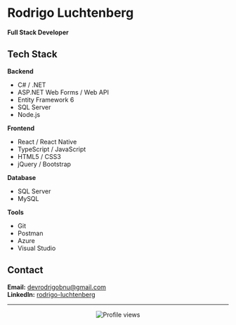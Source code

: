 # Rodrigo Luchtenberg

**Full Stack Developer**

## Tech Stack

**Backend**
- C# / .NET
- ASP.NET Web Forms / Web API
- Entity Framework 6
- SQL Server
- Node.js

**Frontend**
- React / React Native
- TypeScript / JavaScript
- HTML5 / CSS3
- jQuery / Bootstrap

**Database**
- SQL Server
- MySQL

**Tools**
- Git
- Postman
- Azure
- Visual Studio

## Contact
**Email:** devrodrigobnu@gmail.com  
**LinkedIn:** [rodrigo-luchtenberg](https://linkedin.com/in/rodrigo-luchtenberg)

---

<p align="center">
  <img src="https://komarev.com/ghpvc/?username=devrodrigobnu&label=Profile%20views&color=0e75b6&style=flat" alt="Profile views" />
</p>
